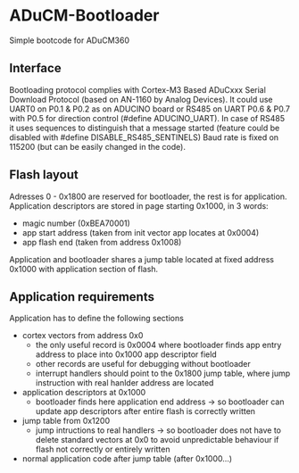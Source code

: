 # ADuCM-Bootloader
Simple bootcode for ADuCM360

## Interface
Bootloading protocol complies with Cortex-M3 Based ADuCxxx
Serial Download Protocol (based on AN-1160 by Analog Devices).
It could use UART0 on P0.1 & P0.2 as on ADUCINO board or RS485 on UART P0.6 & P0.7 with P0.5 for direction control
(#define ADUCINO_UART).
In case of RS485 it uses sequences to distinguish that a message started (feature could be disabled with #define DISABLE_RS485_SENTINELS)
Baud rate is fixed on 115200 (but can be easily changed in the code).

## Flash layout
Adresses 0 - 0x1800 are reserved for bootloader, the rest is for application.
Application descriptors are stored in page starting 0x1000, in 3 words:
* magic number (0xBEA70001)
* app start address (taken from init vector app locates at 0x0004)
* app flash end (taken from address 0x1008)

Application and bootloader shares a jump table located at fixed address 0x1000 with application section of flash.

## Application requirements
Application has to define the following sections
* cortex vectors from address 0x0
  - the only useful record is 0x0004 where bootloader finds app entry address to
place into 0x1000 app descriptor field
  - other records are useful for debugging without bootloader
  - interrupt handlers should point to the 0x1800 jump table, where jump instruction with real hanlder address are located
* application descriptors at 0x1000
  - bootloader finds here application end address -> so bootloader can update app descriptors after entire flash is correctly written
* jump table from 0x1200
  - jump intructions to real handlers -> so bootloader does not have to delete standard vectors at 0x0
  to avoid unpredictable behaviour if flash not correctly or entirely written
* normal application code after jump table (after 0x1000...)
